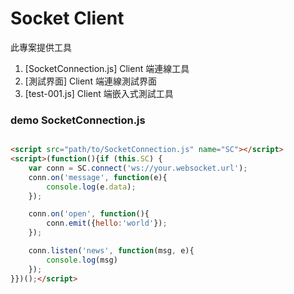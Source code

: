 # Socket Client

此專案提供工具
1. [SocketConnection.js] Client 端連線工具
2. [測試界面] Client 端連線測試界面
3. [test-001.js] Client 端嵌入式測試工具

### demo SocketConnection.js

```html

<script src="path/to/SocketConnection.js" name="SC"></script>
<script>(function(){if (this.SC) {
    var conn = SC.connect('ws://your.websocket.url');
    conn.on('message', function(e){
        console.log(e.data);
    });

    conn.on('open', function(){
        conn.emit({hello:'world'});
    });

    conn.listen('news', function(msg, e){
        console.log(msg)
    });
}})();</script>

```
